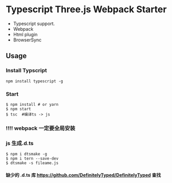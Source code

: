 # Typescript Three.js Webpack Starter

- Typescript support.
- Webpack
- Html plugin
- BrowserSync

## Usage

### Install Typscript

```
npm install typescript -g
```

### Start

```
$ npm install # or yarn
$ npm start
$ tsc  #编译ts -> js
```
### !!!!  webpack 一定要全局安装 

### js 生成.d.ts


```
$ npm i dtsmake -g
$ npm i tern --save-dev
$ dtsmake -s fileame.js
```


#### 缺少的 .d.ts 库  https://github.com/DefinitelyTyped/DefinitelyTyped 查找


